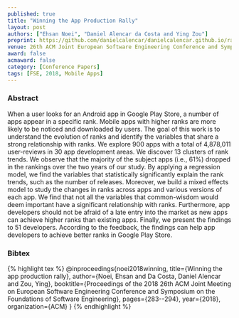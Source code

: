 ```yaml
---
published: true
title: "Winning the App Production Rally"
layout: post
authors: ["Ehsan Noei", "Daniel Alencar da Costa and Ying Zou"]
preprint: https://github.com/danielcalencar/danielcalencar.github.io/raw/master/papers/FSE18-winning.pdf 
venue: 26th ACM Joint European Software Engineering Conference and Symposium on the Foundations of Software Engineering (ESEC/FSE) 
award: false
acmaward: false
category: [Conference Papers]
tags: [FSE, 2018, Mobile Apps]
---   
```


### Abstract 

When a user looks for an Android app in Google Play Store, a number of apps
appear in a specific rank. Mobile apps with higher ranks are more likely to be
noticed and downloaded by users. The goal of this work is to understand the
evolution of ranks and identify the variables that share a strong relationship
with ranks. We explore 900 apps with a total of 4,878,011 user-reviews in 30
app development areas. We discover 13 clusters of rank trends. We observe that
the majority of the subject apps (i.e., 61%) dropped in the rankings over the
two years of our study. By applying a regression model, we find the variables
that statistically significantly explain the rank trends, such as the number of
releases. Moreover, we build a mixed effects model to study the changes in
ranks across apps and various versions of each app. We find that not all the
variables that common-wisdom would deem important have a significant
relationship with ranks. Furthermore, app developers should not be afraid of a
late entry into the market as new apps can achieve higher ranks than existing
apps. Finally, we present the findings to 51 developers. According to the
feedback, the findings can help app developers to achieve better ranks in
Google Play Store.

### Bibtex 

{% highlight tex %}
@inproceedings{noei2018winning,
  title={Winning the app production rally},
  author={Noei, Ehsan and Da Costa, Daniel Alencar and Zou, Ying},
  booktitle={Proceedings of the 2018 26th ACM Joint Meeting on European Software Engineering Conference and Symposium on the Foundations of Software Engineering},
  pages={283--294},
  year={2018},
  organization={ACM}
}
{% endhighlight %}


